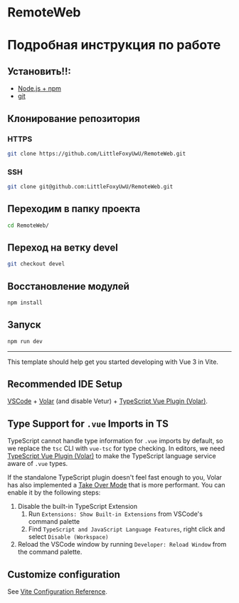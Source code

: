 # RemoteWeb

# Подробная инструкция по работе

## Установить!!:

-   [Node.js + npm](https://nodejs.org/en/download/current/)
-   [git](https://git-scm.com/downloads)

## Клонирование репозитория

### HTTPS

```sh
git clone https://github.com/LittleFoxyUwU/RemoteWeb.git
```

### SSH

```sh
git clone git@github.com:LittleFoxyUwU/RemoteWeb.git
```

## Переходим в папку проекта

```sh
cd RemoteWeb/
```

## Переход на ветку devel

```sh
git checkout devel
```

## Восстановление модулей

```sh
npm install
```

## Запуск

```sh
npm run dev
```

---

This template should help get you started developing with Vue 3 in Vite.

## Recommended IDE Setup

[VSCode](https://code.visualstudio.com/) + [Volar](https://marketplace.visualstudio.com/items?itemName=Vue.volar) (and disable Vetur) + [TypeScript Vue Plugin (Volar)](https://marketplace.visualstudio.com/items?itemName=Vue.vscode-typescript-vue-plugin).

## Type Support for `.vue` Imports in TS

TypeScript cannot handle type information for `.vue` imports by default, so we replace the `tsc` CLI with `vue-tsc` for type checking. In editors, we need [TypeScript Vue Plugin (Volar)](https://marketplace.visualstudio.com/items?itemName=Vue.vscode-typescript-vue-plugin) to make the TypeScript language service aware of `.vue` types.

If the standalone TypeScript plugin doesn't feel fast enough to you, Volar has also implemented a [Take Over Mode](https://github.com/johnsoncodehk/volar/discussions/471#discussioncomment-1361669) that is more performant. You can enable it by the following steps:

1. Disable the built-in TypeScript Extension
    1. Run `Extensions: Show Built-in Extensions` from VSCode's command palette
    2. Find `TypeScript and JavaScript Language Features`, right click and select `Disable (Workspace)`
2. Reload the VSCode window by running `Developer: Reload Window` from the command palette.

## Customize configuration

See [Vite Configuration Reference](https://vitejs.dev/config/).
